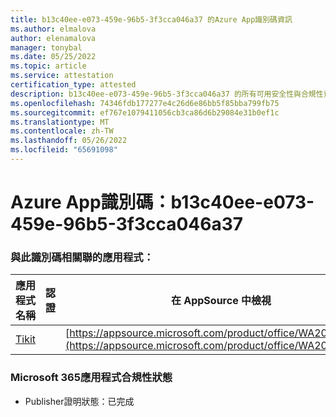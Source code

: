 ```yaml
---
title: b13c40ee-e073-459e-96b5-3f3cca046a37 的Azure App識別碼資訊
ms.author: elmalova
author: elenamalova
manager: tonybal
ms.date: 05/25/2022
ms.topic: article
ms.service: attestation
certification_type: attested
description: b13c40ee-e073-459e-96b5-3f3cca046a37 的所有可用安全性與合規性資訊。
ms.openlocfilehash: 74346fdb177277e4c26d6e86bb5f85bba799fb75
ms.sourcegitcommit: ef767e1079411056cb3ca86d6b29084e31b0ef1c
ms.translationtype: MT
ms.contentlocale: zh-TW
ms.lasthandoff: 05/26/2022
ms.locfileid: "65691098"
---
```

# <a name="azure-app-id-b13c40ee-e073-459e-96b5-3f3cca046a37"></a>Azure App識別碼：b13c40ee-e073-459e-96b5-3f3cca046a37


### <a name="apps-associated-with-this-id"></a>與此識別碼相關聯的應用程式：
| **應用程式名稱** | **認證** | **在 AppSource 中檢視** |
|--------------|---------------|-----------------------|
| [Tikit](../forward/WA200002602.md) |  | [https://appsource.microsoft.com/product/office/WA200002602](https://appsource.microsoft.com/product/office/WA200002602) |

### <a name="microsoft-365-app-compliance-status"></a>Microsoft 365應用程式合規性狀態
- Publisher證明狀態：已完成
